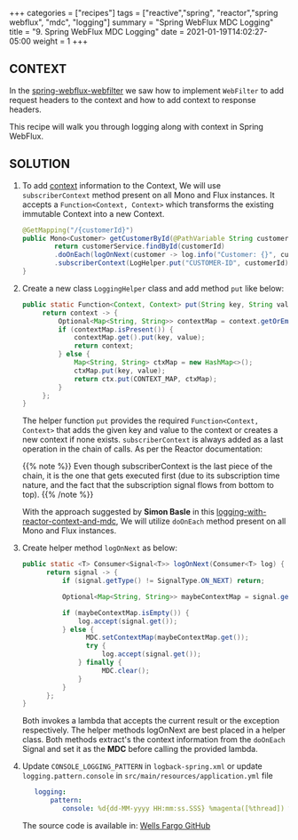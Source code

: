 +++
categories = ["recipes"]
tags = ["reactive","spring", "reactor","spring webflux", "mdc", "logging"]
summary = "Spring WebFlux MDC Logging"
title = "9. Spring WebFlux MDC Logging"
date = 2021-01-19T14:02:27-05:00
weight = 1
+++

## CONTEXT
In the [spring-webflux-webfilter](/recipes-reactive/spring-webflux-webfilter) we saw how to implement `WebFilter` to add request headers
to the context and how to add context to response headers. 

This recipe will walk you through logging along with context in Spring WebFlux.

## SOLUTION

1. To add [context](https://projectreactor.io/docs/core/release/reference/#context) information to the Context, 
   We will use `subscriberContext` method present on all Mono and Flux instances. 
   It accepts a `Function<Context, Context>` which transforms the existing immutable Context into a new Context.
    ```java
    @GetMapping("/{customerId}")
    public Mono<Customer> getCustomerById(@PathVariable String customerId){
            return customerService.findById(customerId)
            .doOnEach(logOnNext(customer -> log.info("Customer: {}", customer)))
            .subscriberContext(LogHelper.put("CUSTOMER-ID", customerId));
    }    
    ```
1. Create a new class `LoggingHelper` class and add method `put` like below:

    ```java
    public static Function<Context, Context> put(String key, String value) {
         return context -> {
             Optional<Map<String, String>> contextMap = context.getOrEmpty(CONTEXT_MAP);
             if (contextMap.isPresent()) {
                 contextMap.get().put(key, value);
                 return context;
             } else {
                 Map<String, String> ctxMap = new HashMap<>();
                 ctxMap.put(key, value);
                 return ctx.put(CONTEXT_MAP, ctxMap);
             }
         };
    }
    ```
    The helper function `put` provides the required `Function<Context, Context>` that adds the given key and value to the context or creates a new context if none exists.
    `subscriberContext` is always added as a last operation in the chain of calls. As per the Reactor documentation:

   {{% note  %}}
    Even though subscriberContext is the last piece of the chain, it is the one that gets executed first (due to its subscription time nature, and the fact that the subscription signal flows from bottom to top). 
   {{% /note  %}}
 
    With the approach suggested by **Simon Basle** in this [logging-with-reactor-context-and-mdc](https://simonbasle.github.io/2018/02/contextual-logging-with-reactor-context-and-mdc/), We will utilize
    `doOnEach` method present on all Mono and Flux instances.

1. Create helper method `logOnNext` as below:

    ```java
    public static <T> Consumer<Signal<T>> logOnNext(Consumer<T> log) {
          return signal -> {
              if (signal.getType() != SignalType.ON_NEXT) return;
    
              Optional<Map<String, String>> maybeContextMap = signal.getContext().getOrEmpty(CONTEXT_MAP);
    
              if (maybeContextMap.isEmpty()) {
                  log.accept(signal.get());
              } else {
                    MDC.setContextMap(maybeContextMap.get());
                    try {
                        log.accept(signal.get());
                  } finally {
                        MDC.clear();
                  }
              }
          };
    }    
    ```
   Both invokes a lambda that accepts the current result or the exception respectively. The helper methods logOnNext are best placed in a helper class. 
   Both methods extract's the context information from the `doOnEach` Signal and set it as the **MDC** before calling the provided lambda.

1. Update `CONSOLE_LOGGING_PATTERN` in `logback-spring.xml` or update `logging.pattern.console` in `src/main/resources/application.yml` file
 
    ```yaml
       logging:
           pattern:
              console: %d{dd-MM-yyyy HH:mm:ss.SSS} %magenta([%thread]) %highlight(%-5level) %logger.%M - %mdc%msg%n
    ```
    The source code is available in: [Wells Fargo GitHub](https://)   